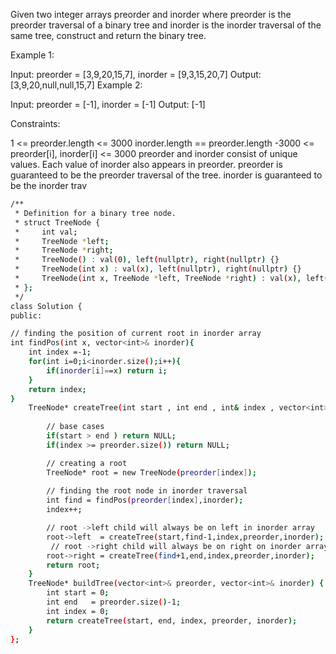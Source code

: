 
Given two integer arrays preorder and inorder where preorder is the preorder traversal of a binary tree and inorder is the inorder traversal of the same tree, construct and return the binary tree.

 

Example 1:


Input: preorder = [3,9,20,15,7], inorder = [9,3,15,20,7]
Output: [3,9,20,null,null,15,7]
Example 2:

Input: preorder = [-1], inorder = [-1]
Output: [-1]
 

Constraints:

1 <= preorder.length <= 3000
inorder.length == preorder.length
-3000 <= preorder[i], inorder[i] <= 3000
preorder and inorder consist of unique values.
Each value of inorder also appears in preorder.
preorder is guaranteed to be the preorder traversal of the tree.
inorder is guaranteed to be the inorder trav


```bash
/**
 * Definition for a binary tree node.
 * struct TreeNode {
 *     int val;
 *     TreeNode *left;
 *     TreeNode *right;
 *     TreeNode() : val(0), left(nullptr), right(nullptr) {}
 *     TreeNode(int x) : val(x), left(nullptr), right(nullptr) {}
 *     TreeNode(int x, TreeNode *left, TreeNode *right) : val(x), left(left), right(right) {}
 * };
 */
class Solution {
public:

// finding the position of current root in inorder array
int findPos(int x, vector<int>& inorder){
    int index =-1;
    for(int i=0;i<inorder.size();i++){
        if(inorder[i]==x) return i;
    }
    return index;
}
    TreeNode* createTree(int start , int end , int& index , vector<int>& preorder, vector<int>& inorder){
        
        // base cases
        if(start > end ) return NULL;
        if(index >= preorder.size()) return NULL;

        // creating a root
        TreeNode* root = new TreeNode(preorder[index]);
        
        // finding the root node in inorder traversal 
        int find = findPos(preorder[index],inorder);
        index++;

        // root ->left child will always be on left in inorder array
        root->left  = createTree(start,find-1,index,preorder,inorder);
         // root ->right child will always be on right on inorder array 
        root->right = createTree(find+1,end,index,preorder,inorder);
        return root;
    }
    TreeNode* buildTree(vector<int>& preorder, vector<int>& inorder) {
        int start = 0;
        int end   = preorder.size()-1;
        int index = 0;
        return createTree(start, end, index, preorder, inorder);
    }
};



